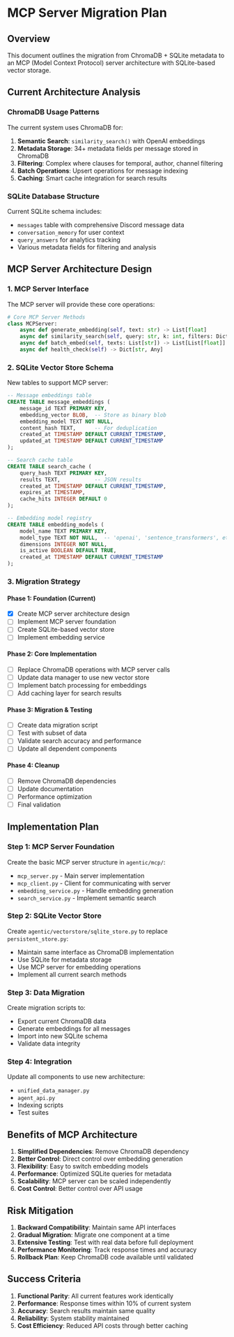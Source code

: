 # MCP Server Migration Plan

## Overview
This document outlines the migration from ChromaDB + SQLite metadata to an MCP (Model Context Protocol) server architecture with SQLite-based vector storage.

## Current Architecture Analysis

### ChromaDB Usage Patterns
The current system uses ChromaDB for:
1. **Semantic Search**: `similarity_search()` with OpenAI embeddings
2. **Metadata Storage**: 34+ metadata fields per message stored in ChromaDB
3. **Filtering**: Complex where clauses for temporal, author, channel filtering
4. **Batch Operations**: Upsert operations for message indexing
5. **Caching**: Smart cache integration for search results

### SQLite Database Structure
Current SQLite schema includes:
- `messages` table with comprehensive Discord message data
- `conversation_memory` for user context
- `query_answers` for analytics tracking
- Various metadata fields for filtering and analysis

## MCP Server Architecture Design

### 1. MCP Server Interface
The MCP server will provide these core operations:

```python
# Core MCP Server Methods
class MCPServer:
    async def generate_embedding(self, text: str) -> List[float]
    async def similarity_search(self, query: str, k: int, filters: Dict) -> List[Dict]
    async def batch_embed(self, texts: List[str]) -> List[List[float]]
    async def health_check(self) -> Dict[str, Any]
```

### 2. SQLite Vector Store Schema
New tables to support MCP server:

```sql
-- Message embeddings table
CREATE TABLE message_embeddings (
    message_id TEXT PRIMARY KEY,
    embedding_vector BLOB,  -- Store as binary blob
    embedding_model TEXT NOT NULL,
    content_hash TEXT,      -- For deduplication
    created_at TIMESTAMP DEFAULT CURRENT_TIMESTAMP,
    updated_at TIMESTAMP DEFAULT CURRENT_TIMESTAMP
);

-- Search cache table
CREATE TABLE search_cache (
    query_hash TEXT PRIMARY KEY,
    results TEXT,           -- JSON results
    created_at TIMESTAMP DEFAULT CURRENT_TIMESTAMP,
    expires_at TIMESTAMP,
    cache_hits INTEGER DEFAULT 0
);

-- Embedding model registry
CREATE TABLE embedding_models (
    model_name TEXT PRIMARY KEY,
    model_type TEXT NOT NULL,  -- 'openai', 'sentence_transformers', etc.
    dimensions INTEGER NOT NULL,
    is_active BOOLEAN DEFAULT TRUE,
    created_at TIMESTAMP DEFAULT CURRENT_TIMESTAMP
);
```

### 3. Migration Strategy

#### Phase 1: Foundation (Current)
- [x] Create MCP server architecture design
- [ ] Implement MCP server foundation
- [ ] Create SQLite-based vector store
- [ ] Implement embedding service

#### Phase 2: Core Implementation
- [ ] Replace ChromaDB operations with MCP server calls
- [ ] Update data manager to use new vector store
- [ ] Implement batch processing for embeddings
- [ ] Add caching layer for search results

#### Phase 3: Migration & Testing
- [ ] Create data migration script
- [ ] Test with subset of data
- [ ] Validate search accuracy and performance
- [ ] Update all dependent components

#### Phase 4: Cleanup
- [ ] Remove ChromaDB dependencies
- [ ] Update documentation
- [ ] Performance optimization
- [ ] Final validation

## Implementation Plan

### Step 1: MCP Server Foundation
Create the basic MCP server structure in `agentic/mcp/`:
- `mcp_server.py` - Main server implementation
- `mcp_client.py` - Client for communicating with server
- `embedding_service.py` - Handle embedding generation
- `search_service.py` - Implement semantic search

### Step 2: SQLite Vector Store
Create `agentic/vectorstore/sqlite_store.py` to replace `persistent_store.py`:
- Maintain same interface as ChromaDB implementation
- Use SQLite for metadata storage
- Use MCP server for embedding operations
- Implement all current search methods

### Step 3: Data Migration
Create migration scripts to:
- Export current ChromaDB data
- Generate embeddings for all messages
- Import into new SQLite schema
- Validate data integrity

### Step 4: Integration
Update all components to use new architecture:
- `unified_data_manager.py`
- `agent_api.py`
- Indexing scripts
- Test suites

## Benefits of MCP Architecture

1. **Simplified Dependencies**: Remove ChromaDB dependency
2. **Better Control**: Direct control over embedding generation
3. **Flexibility**: Easy to switch embedding models
4. **Performance**: Optimized SQLite queries for metadata
5. **Scalability**: MCP server can be scaled independently
6. **Cost Control**: Better control over API usage

## Risk Mitigation

1. **Backward Compatibility**: Maintain same API interfaces
2. **Gradual Migration**: Migrate one component at a time
3. **Extensive Testing**: Test with real data before full deployment
4. **Performance Monitoring**: Track response times and accuracy
5. **Rollback Plan**: Keep ChromaDB code available until validated

## Success Criteria

1. **Functional Parity**: All current features work identically
2. **Performance**: Response times within 10% of current system
3. **Accuracy**: Search results maintain same quality
4. **Reliability**: System stability maintained
5. **Cost Efficiency**: Reduced API costs through better caching 